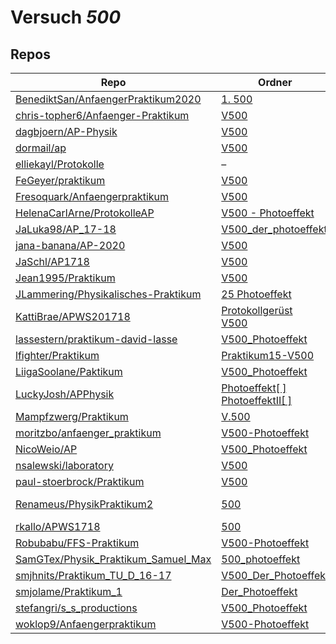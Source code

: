 # Versuch *500*

## Repos

|                                       Repo                                       |                                                                                         Ordner                                                                                          |                                                                                                                                            PDFs                                                                                                                                             |
|----------------------------------------------------------------------------------|-----------------------------------------------------------------------------------------------------------------------------------------------------------------------------------------|---------------------------------------------------------------------------------------------------------------------------------------------------------------------------------------------------------------------------------------------------------------------------------------------|
|[BenediktSan/AnfaengerPraktikum2020](../repo/BenediktSan/AnfaengerPraktikum2020)  |[1. 500](https://github.com/BenediktSan/AnfaengerPraktikum2020/tree/main/Versuche%20Semester%20IV/1.%20500)                                                                              |[V500.pdf](https://docs.google.com/viewer?url=https://raw.githubusercontent.com/BenediktSan/AnfaengerPraktikum2020/main/Versuche%20Semester%20IV/1.%20500/V500.pdf)                                                                                                                          |
|[chris-topher6/Anfaenger-Praktikum](../repo/chris-topher6/Anfaenger-Praktikum)    |[V500](https://github.com/chris-topher6/Anfaenger-Praktikum/tree/master/V500)                                                                                                            |–                                                                                                                                                                                                                                                                                            |
|[dagbjoern/AP-Physik](../repo/dagbjoern/AP-Physik)                                |[V500](https://github.com/dagbjoern/AP-Physik/tree/master/V500)                                                                                                                          |–                                                                                                                                                                                                                                                                                            |
|[dormail/ap](../repo/dormail/ap)                                                  |[V500](https://github.com/dormail/ap/tree/main/V500)                                                                                                                                     |–                                                                                                                                                                                                                                                                                            |
|[elliekayl/Protokolle](../repo/elliekayl/Protokolle)                              |–                                                                                                                                                                                        |[V500_Photoeffekt.pdf](https://docs.google.com/viewer?url=https://raw.githubusercontent.com/elliekayl/Protokolle/master/V400-703/V500_Photoeffekt.pdf)                                                                                                                                       |
|[FeGeyer/praktikum](../repo/FeGeyer/praktikum)                                    |[V500](https://github.com/FeGeyer/praktikum/tree/master/4_Semester/V500)                                                                                                                 |[V500.pdf](https://docs.google.com/viewer?url=https://raw.githubusercontent.com/FeGeyer/praktikum/master/4_Semester/PDF-Dateien/V500.pdf)                                                                                                                                                    |
|[Fresoquark/Anfaengerpraktikum](../repo/Fresoquark/Anfaengerpraktikum)            |[V500](https://github.com/Fresoquark/Anfaengerpraktikum/tree/master/V500)                                                                                                                |–                                                                                                                                                                                                                                                                                            |
|[HelenaCarlArne/ProtokolleAP](../repo/HelenaCarlArne/ProtokolleAP)                |[V500 - Photoeffekt](https://github.com/HelenaCarlArne/ProtokolleAP/tree/master/V500%20-%20Photoeffekt)                                                                                  |–                                                                                                                                                                                                                                                                                            |
|[JaLuka98/AP_17-18](../repo/JaLuka98/AP_17-18)                                    |[V500_der_photoeffekt](https://github.com/JaLuka98/AP_17-18/tree/master/V500_der_photoeffekt)                                                                                            |–                                                                                                                                                                                                                                                                                            |
|[jana-banana/AP-2020](../repo/jana-banana/AP-2020)                                |[V500](https://github.com/jana-banana/AP-2020/tree/main/we%20did%20that/V500)                                                                                                            |–                                                                                                                                                                                                                                                                                            |
|[JaSchl/AP1718](../repo/JaSchl/AP1718)                                            |[V500](https://github.com/JaSchl/AP1718/tree/master/V500)                                                                                                                                |[V500.pdf](https://docs.google.com/viewer?url=https://raw.githubusercontent.com/JaSchl/AP1718/master/V500/V500.pdf)                                                                                                                                                                          |
|[Jean1995/Praktikum](../repo/Jean1995/Praktikum)                                  |[V500](https://github.com/Jean1995/Praktikum/tree/master/V500)                                                                                                                           |[V500.pdf](https://docs.google.com/viewer?url=https://raw.githubusercontent.com/Jean1995/Praktikum/master/Protokolle_Fertig/V500.pdf)                                                                                                                                                        |
|[JLammering/Physikalisches-Praktikum](../repo/JLammering/Physikalisches-Praktikum)|[25 Photoeffekt](https://github.com/JLammering/Physikalisches-Praktikum/tree/master/25%20Photoeffekt)                                                                                    |–                                                                                                                                                                                                                                                                                            |
|[KattiBrae/APWS201718](../repo/KattiBrae/APWS201718)                              |[Protokollgerüst](https://github.com/KattiBrae/APWS201718/tree/master/AP2/Protokollger%C3%BCst)<br/>[V500](https://github.com/KattiBrae/APWS201718/tree/master/AP2/V500)                 |–                                                                                                                                                                                                                                                                                            |
|[lassestern/praktikum-david-lasse](../repo/lassestern/praktikum-david-lasse)      |[V500_Photoeffekt](https://github.com/lassestern/praktikum-david-lasse/tree/master/V500_Photoeffekt)                                                                                     |–                                                                                                                                                                                                                                                                                            |
|[lfighter/Praktikum](../repo/lfighter/Praktikum)                                  |[Praktikum15-V500](https://github.com/lfighter/Praktikum/tree/master/Praktikum15-V500)                                                                                                   |–                                                                                                                                                                                                                                                                                            |
|[LiigaSoolane/Paktikum](../repo/LiigaSoolane/Paktikum)                            |[V500_Photoeffekt](https://github.com/LiigaSoolane/Paktikum-mit-dem-Teufel/tree/main/V500_Photoeffekt)                                                                                   |–                                                                                                                                                                                                                                                                                            |
|[LuckyJosh/APPhysik](../repo/LuckyJosh/APPhysik)                                  |[Photoeffekt[ ]](https://github.com/LuckyJosh/APPhysik/tree/master/Photoeffekt%5B%20%5D)<br/>[PhotoeffektII[ ]](https://github.com/LuckyJosh/APPhysik/tree/master/PhotoeffektII%5B%20%5D)|–                                                                                                                                                                                                                                                                                            |
|[Mampfzwerg/Praktikum](../repo/Mampfzwerg/Praktikum)                              |[V.500](https://github.com/Mampfzwerg/Praktikum/tree/master/V.500)                                                                                                                       |[main.pdf](https://docs.google.com/viewer?url=https://raw.githubusercontent.com/Mampfzwerg/Praktikum/master/V.500/latex-template/main.pdf)                                                                                                                                                   |
|[moritzbo/anfaenger_praktikum](../repo/moritzbo/anfaenger_praktikum)              |[V500-Photoeffekt](https://github.com/moritzbo/anfaenger_praktikum/tree/main/V500-Photoeffekt)                                                                                           |–                                                                                                                                                                                                                                                                                            |
|[NicoWeio/AP](../repo/NicoWeio/AP)                                                |[V500_Photoeffekt](https://github.com/NicoWeio/AP/tree/gh-pages/V500_Photoeffekt)                                                                                                        |[main.pdf](https://docs.google.com/viewer?url=https://raw.githubusercontent.com/NicoWeio/AP/gh-pages/V500_Photoeffekt/build/main.pdf)                                                                                                                                                        |
|[nsalewski/laboratory](../repo/nsalewski/laboratory)                              |[V500](https://github.com/nsalewski/laboratory/tree/master/V500)                                                                                                                         |–                                                                                                                                                                                                                                                                                            |
|[paul-stoerbrock/Praktikum](../repo/paul-stoerbrock/Praktikum)                    |[V500](https://github.com/paul-stoerbrock/Praktikum/tree/master/V500)                                                                                                                    |–                                                                                                                                                                                                                                                                                            |
|[Renameus/PhysikPraktikum2](../repo/Renameus/PhysikPraktikum2)                    |[500](https://github.com/Renameus/PhysikPraktikum2/tree/master/Versuche/500)                                                                                                             |[protokoll.pdf](https://docs.google.com/viewer?url=https://raw.githubusercontent.com/Renameus/PhysikPraktikum2/master/Versuche/500/protokoll.pdf)<br/>[V500.pdf](https://docs.google.com/viewer?url=https://raw.githubusercontent.com/Renameus/PhysikPraktikum2/master/Versuche/500/V500.pdf)|
|[rkallo/APWS1718](../repo/rkallo/APWS1718)                                        |[500](https://github.com/rkallo/APWS1718/tree/master/500)                                                                                                                                |[main.pdf](https://docs.google.com/viewer?url=https://raw.githubusercontent.com/rkallo/APWS1718/master/500/main.pdf)                                                                                                                                                                         |
|[Robubabu/FFS-Praktikum](../repo/Robubabu/FFS-Praktikum)                          |[V500-Photoeffekt](https://github.com/Robubabu/FFS-Praktikum/tree/master/V500-Photoeffekt)                                                                                               |[V500.pdf](https://docs.google.com/viewer?url=https://raw.githubusercontent.com/Robubabu/FFS-Praktikum/master/Versuchs_pdfs/SS/V500.pdf)                                                                                                                                                     |
|[SamGTex/Physik_Praktikum_Samuel_Max](../repo/SamGTex/Physik_Praktikum_Samuel_Max)|[500_photoeffekt](https://github.com/SamGTex/Physik_Praktikum_Samuel_Max/tree/master/500_photoeffekt)                                                                                    |–                                                                                                                                                                                                                                                                                            |
|[smjhnits/Praktikum_TU_D_16-17](../repo/smjhnits/Praktikum_TU_D_16-17)            |[V500_Der_Photoeffekt](https://github.com/smjhnits/Praktikum_TU_D_16-17/tree/master/Anf%C3%A4ngerpraktikum/Protokolle/V500_Der_Photoeffekt)                                              |[V500.pdf](https://docs.google.com/viewer?url=https://raw.githubusercontent.com/smjhnits/Praktikum_TU_D_16-17/master/Anf%C3%A4ngerpraktikum/Fertige%20Protokolle/V500.pdf)                                                                                                                   |
|[smjolame/Praktikum_1](../repo/smjolame/Praktikum_1)                              |[Der_Photoeffekt](https://github.com/smjolame/Praktikum_1/tree/master/Der_Photoeffekt)                                                                                                   |[V500.pdf](https://docs.google.com/viewer?url=https://raw.githubusercontent.com/smjolame/Praktikum_1/master/Der_Photoeffekt/V500.pdf)                                                                                                                                                        |
|[stefangri/s_s_productions](../repo/stefangri/s_s_productions)                    |[V500_Photoeffekt](https://github.com/stefangri/s_s_productions/tree/master/PHY341/V500_Photoeffekt)                                                                                     |–                                                                                                                                                                                                                                                                                            |
|[woklop9/Anfaengerpraktikum](../repo/woklop9/Anfaengerpraktikum)                  |[V500-Photoeffekt](https://github.com/woklop9/Anfaengerpraktikum/tree/master/V500-Photoeffekt)                                                                                           |–                                                                                                                                                                                                                                                                                            |
